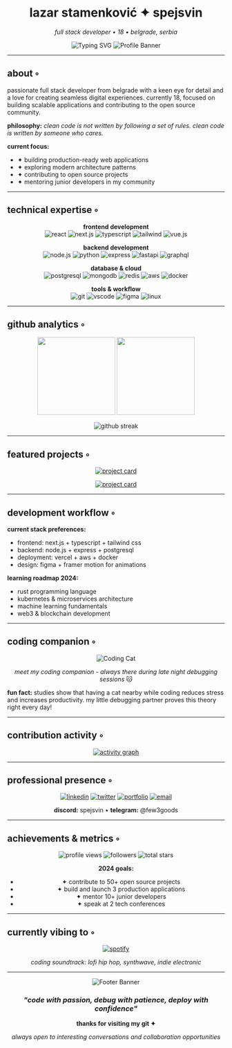 <div align="center">

# lazar stamenković ✦ spejsvin

*full stack developer • 18 • belgrade, serbia*

<img src="https://readme-typing-svg.herokuapp.com?font=JetBrains+Mono&size=18&duration=3500&pause=1000&color=6366F1&center=true&vCenter=true&width=600&lines=crafting+digital+experiences;passionate+about+clean+architecture;building+the+future%2C+one+commit+at+a+time;always+learning%2C+always+growing" alt="Typing SVG" />

<img src="/placeholder.svg?height=200&width=600" alt="Profile Banner" />

</div>

---

## about ◦

passionate full stack developer from belgrade with a keen eye for detail and a love for creating seamless digital experiences. currently 18, focused on building scalable applications and contributing to the open source community.

**philosophy:** *clean code is not written by following a set of rules. clean code is written by someone who cares.*

**current focus:**
- ✦ building production-ready web applications
- ✦ exploring modern architecture patterns  
- ✦ contributing to open source projects
- ✦ mentoring junior developers in my community

---

## technical expertise ◦

<div align="center">

**frontend development**  
![react](https://img.shields.io/badge/React-20232A?style=for-the-badge&logo=react&logoColor=61DAFB)
![next.js](https://img.shields.io/badge/Next.js-000000?style=for-the-badge&logo=next.js&logoColor=white)
![typescript](https://img.shields.io/badge/TypeScript-007ACC?style=for-the-badge&logo=typescript&logoColor=white)
![tailwind](https://img.shields.io/badge/Tailwind_CSS-38B2AC?style=for-the-badge&logo=tailwind-css&logoColor=white)
![vue.js](https://img.shields.io/badge/Vue.js-35495E?style=for-the-badge&logo=vue.js&logoColor=4FC08D)

**backend development**  
![node.js](https://img.shields.io/badge/Node.js-43853D?style=for-the-badge&logo=node.js&logoColor=white)
![python](https://img.shields.io/badge/Python-3776AB?style=for-the-badge&logo=python&logoColor=white)
![express](https://img.shields.io/badge/Express.js-404D59?style=for-the-badge&logo=express&logoColor=white)
![fastapi](https://img.shields.io/badge/FastAPI-005571?style=for-the-badge&logo=fastapi&logoColor=white)
![graphql](https://img.shields.io/badge/GraphQL-E10098?style=for-the-badge&logo=graphql&logoColor=white)

**database & cloud**  
![postgresql](https://img.shields.io/badge/PostgreSQL-316192?style=for-the-badge&logo=postgresql&logoColor=white)
![mongodb](https://img.shields.io/badge/MongoDB-4EA94B?style=for-the-badge&logo=mongodb&logoColor=white)
![redis](https://img.shields.io/badge/Redis-DC382D?style=for-the-badge&logo=redis&logoColor=white)
![aws](https://img.shields.io/badge/AWS-232F3E?style=for-the-badge&logo=amazon-aws&logoColor=white)
![docker](https://img.shields.io/badge/Docker-2496ED?style=for-the-badge&logo=docker&logoColor=white)

**tools & workflow**  
![git](https://img.shields.io/badge/Git-F05032?style=for-the-badge&logo=git&logoColor=white)
![vscode](https://img.shields.io/badge/VS_Code-007ACC?style=for-the-badge&logo=visual-studio-code&logoColor=white)
![figma](https://img.shields.io/badge/Figma-F24E1E?style=for-the-badge&logo=figma&logoColor=white)
![linux](https://img.shields.io/badge/Linux-FCC624?style=for-the-badge&logo=linux&logoColor=black)

</div>

---

## github analytics ◦

<div align="center">

<img height="180em" src="https://github-readme-stats.vercel.app/api?username=spejsvin&show_icons=true&theme=tokyonight&include_all_commits=true&count_private=true&hide_border=true&bg_color=0D1117&title_color=6366F1&icon_color=6366F1&text_color=C9D1D9"/>

<img height="180em" src="https://github-readme-stats.vercel.app/api/top-langs/?username=spejsvin&layout=compact&langs_count=8&theme=tokyonight&hide_border=true&bg_color=0D1117&title_color=6366F1&text_color=C9D1D9"/>

</div>

<div align="center">

![github streak](https://github-readme-streak-stats.herokuapp.com/?user=spejsvin&theme=tokyonight&hide_border=true&background=0D1117&stroke=6366F1&ring=6366F1&fire=6366F1&currStreakLabel=C9D1D9)

</div>

---

## featured projects ◦

<div align="center">

[![project card](https://github-readme-stats.vercel.app/api/pin/?username=spejsvin&repo=portfolio-v2&theme=tokyonight&hide_border=true&bg_color=0D1117&title_color=6366F1&text_color=C9D1D9)](https://github.com/spejsvin/portfolio-v2)

[![project card](https://github-readme-stats.vercel.app/api/pin/?username=spejsvin&repo=task-manager-app&theme=tokyonight&hide_border=true&bg_color=0D1117&title_color=6366F1&text_color=C9D1D9)](https://github.com/spejsvin/task-manager-app)

</div>

---

## development workflow ◦

**current stack preferences:**
- frontend: next.js + typescript + tailwind css
- backend: node.js + express + postgresql  
- deployment: vercel + aws + docker
- design: figma + framer motion for animations

**learning roadmap 2024:**
- rust programming language
- kubernetes & microservices architecture
- machine learning fundamentals
- web3 & blockchain development

---

## coding companion ◦

<div align="center">

<img src="/placeholder.svg?height=300&width=400" alt="Coding Cat" />

*meet my coding companion - always there during late night debugging sessions* 🐱

</div>

**fun fact:** studies show that having a cat nearby while coding reduces stress and increases productivity. my little debugging partner proves this theory right every day!

---

## contribution activity ◦

<div align="center">

[![activity graph](https://github-readme-activity-graph.vercel.app/graph?username=spejsvin&theme=tokyo-night&hide_border=true&bg_color=0D1117&color=6366F1&line=6366F1&point=C9D1D9)](https://github.com/spejsvin)

</div>

---

## professional presence ◦

<div align="center">

[![linkedin](https://img.shields.io/badge/LinkedIn-0077B5?style=for-the-badge&logo=linkedin&logoColor=white)](https://linkedin.com/in/lazar-stamenkovic-dev)
[![twitter](https://img.shields.io/badge/Twitter-1DA1F2?style=for-the-badge&logo=twitter&logoColor=white)](https://twitter.com/spejsvin_dev)
[![portfolio](https://img.shields.io/badge/Portfolio-000000?style=for-the-badge&logo=vercel&logoColor=white)](https://spejsvin.dev)
[![email](https://img.shields.io/badge/Email-D14836?style=for-the-badge&logo=gmail&logoColor=white)](mailto:lazar@spejsvin.dev)

**discord:** spejsvin • **telegram:** @few3goods

</div>

---

## achievements & metrics ◦

<div align="center">

![profile views](https://komarev.com/ghpvc/?username=spejsvin&color=6366F1&style=for-the-badge&label=Profile+Views)
![followers](https://img.shields.io/github/followers/spejsvin?style=for-the-badge&color=6366F1&label=Followers)
![total stars](https://img.shields.io/github/stars/spejsvin?style=for-the-badge&color=6366F1&label=Total+Stars)

**2024 goals:**
- ✦ contribute to 50+ open source projects
- ✦ build and launch 3 production applications  
- ✦ mentor 10+ junior developers
- ✦ speak at 2 tech conferences

</div>

---

## currently vibing to ◦

<div align="center">

[![spotify](https://spotify-github-profile.vercel.app/api/spotify-playing)](https://spotify-github-profile.vercel.app/api/spotify-playing)

*coding soundtrack: lofi hip hop, synthwave, indie electronic*

</div>

---

<div align="center">

<img src="/placeholder.svg?height=150&width=500" alt="Footer Banner" />

### *"code with passion, debug with patience, deploy with confidence"*

**thanks for visiting my git ✦**

*always open to interesting conversations and collaboration opportunities*

</div>
